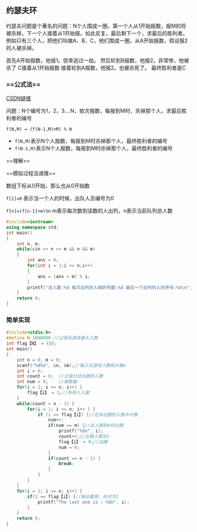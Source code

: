 ## 约瑟夫环

约瑟夫问题是个著名的问题：N个人围成一圈，第一个人从1开始报数，报M的将被杀掉，下一个人接着从1开始报。如此反复，最后剩下一个，求最后的胜利者。
例如只有三个人，把他们叫做A、B、C，他们围成一圈，从A开始报数，假设报2的人被杀掉。

首先A开始报数，他报1。侥幸逃过一劫。
然后轮到B报数，他报2。非常惨，他被杀了
C接着从1开始报数
接着轮到A报数，他报2。也被杀死了。
最终胜利者是C



### ==公式法==

<a href="https://blog.csdn.net/u011500062/article/details/72855826">CSDN链接</a>

问题：N个编号为1，2，3....N，依次报数，每报到M时，杀掉那个人，求最后胜利者的编号

`f(N,M) = (f(N-1,M)+M) % N  `

- `f(N,M)`表示N个人报数，每报到M时杀掉那个人，最终胜利者的编号
- `f(N-1,M)`表示N个人报数，每报到M时杀掉那个人，最终胜利者的编号



==理解==







==模拟过程法递推==

数组下标从0开始，那么也从0开始数

`f[1]=0`   表示当一个人的时候，出队人员编号为0

`f[n]=(f[n-1]+m)%n` 	m表示每次数到该数的人出列，n表示当前队列总人数

```c++
#include<iostream>
using namespace std;
int main()
{
    int n, m;
    while(cin >> n >> m && n && m)
    {
        int ans = 0;
        for(int i = 1;i <= n;i++)
        {
            ans = (ans + m) % i;
        }
        printf("总人数:%d 每次出列的人喊的号数:%d 最后一个出列的人的序号:%d\n",n,m,ans+1); // ans是从0开始的 ans + 1
    }
    return 0;
}
```

 

### 简单实现



```c++
#include<stdio.h>
#define N 1000000 //记录玩游戏最大人数
int flag【N】 = {0};
int main()
{
    int n = 0, m = 0;
    scanf("%d%d", &n, &m);//输入玩游戏人数和计数m
    int i = 0;
    int count = 0;  //记录已经出圈的人数
    int num = 0;    //报数器
    for(i = 1; i <= n; i++) {
        flag【i】 = 1;//所有人入圈
    }
    while(count < n - 1) {
        for(i = 1; i <= n; i++ ) {
            if (1 == flag【i】) {//在未出圈的人数中计数
                num++;
                if(num == m) {//此人数到m则出圈
                    printf("%dn", i);
                    count++;//出圈人数加1
                    flag【i】 = 0;//出圈
                    num = 0;
                }
                if(count == n - 1) {
                    break;
                }
            }
        }
    }
    for(i = 1; i <= n; i++) {
        if(1 == flag【i】) {//输出赢家，标识为1
            printf("The last one is : %dn", i);
        }
    }
    return 0;
}
```

